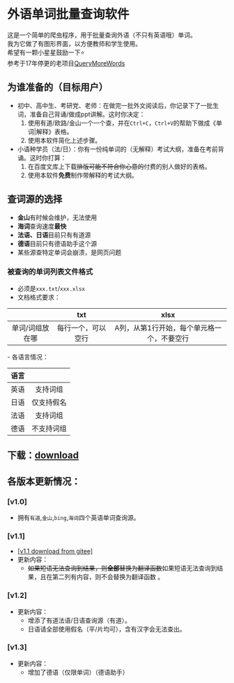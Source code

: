# 外语单词批量查询软件

这是一个简单的爬虫程序，用于批量查询外语（不只有英语哦）单词。<br>
我为它做了有图形界面，以方便教师和学生使用。<br>
希望有一颗小星星鼓励一下⭐<br>
参考于17年停更的老项目[QueryMoreWords](https://github.com/ztjryg4/QueryMoreWords)

## **为谁准备的**（目标用户）

- 初中、高中生、考研党、老师：在做完一批外文阅读后，你记录下了一批生词，准备自己背诵/做成ppt讲解。这时你决定：
  1. 使用有道/欧路/金山一个一个查，并在`Ctrl+C`，`Ctrl+V`的帮助下做成《单词|解释》表格。
  2. 使用本软件简化上述步骤。
- 小语种学员（法/日）：你有一份纯单词的（无解释）考试大纲，准备在考前背诵。这时你打算：
  1. 在百度文库上下载~~排版可能不符合你心意的~~付费的别人做好的表格。
  2. 使用本软件**免费**制作带解释的考试大纲。

## **查词源的选择**

- **金山**有时候会维护，无法使用
- **海词**查询速度**最快**
- **法语、日语**目前只有有道源
- **德语**目前只有德语助手这个源
- 某些源查特定单词会崩溃，是网页问题

### **被查询的单词列表文件格式**

- 必须是`xxx.txt`/`xxx.xlsx`
- 文档格式要求：<br>
<table>
  <thead>
    <tr>
      <th style='text-align:center;' >&nbsp;</th>
      <th style='text-align:center;' >txt</th>
      <th style='text-align:center;' >xlsx</th>
    </tr>
  </thead>
  <tbody>
    <tr>
      <td style='text-align:center;' >单词/词组放在哪</td>
      <td style='text-align:center;' >每行一个，可以空行</td>
      <td style='text-align:center;' >A列，从第1行开始，每个单元格一个，不要空行</td>
    </tr>
  </tbody>
</table>
- 各语言情况：<br>
<table>
  <thead>
    <tr>
      <th style='text-align:center;' >语言</th>
      <th style='text-align:center;' >&nbsp;</th>
    </tr>
  </thead>
  <tbody>
    <tr>
      <td style='text-align:center;' >英语</td>
      <td style='text-align:center;' >支持词组</td>
    </tr>
    <tr>
      <td style='text-align:center;' >日语</td>
      <td style='text-align:center;' >仅支持假名</td>
    </tr>
    <tr>
      <td style='text-align:center;' >法语</td>
      <td style='text-align:center;' >支持词组</td>
    </tr>
    <tr>
      <td style='text-align:center;' >德语</td>
      <td style='text-align:center;' >不支持词组</td>
    </tr>
  </tbody>
</table>

## 下载：[download](https://github.com/what-is-me/wordlisttranslate/releases/)
## 各版本更新情况：
### [v1.0]
- 拥有`有道`,`金山`,`bing`,`海词`四个英语单词查询源。

### [v1.1]
- [[v1.1 download from gitee]](https://gitee.com/whatisme/wordlisttranslate/releases/v1.1)
- 更新内容：
  - ~~如果短语无法查询到结果，则**全部**替换为翻译函数~~如果短语无法查询到结果，且在第二列有内容，则不会替换为翻译函数 。

### [v1.2]
- 更新内容：
  - 增添了有道法语/日语查询源（有道）。
  - 日语请全部使用假名（平/片均可），含有汉字会无法查出。

### [v1.3]
- 更新内容：
  - 增加了德语（仅限单词）（德语助手）
